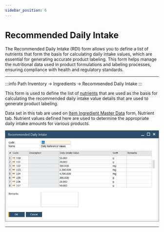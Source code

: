 ```yaml
---
sidebar_position: 6
---
```


# Recommended Daily Intake

The Recommended Daily Intake (RDI) form allows you to define a list of nutrients that form the basis for calculating daily intake values, which are essential for generating accurate product labeling. This form helps manage the nutritional data used in product formulations and labeling processes, ensuring compliance with health and regulatory standards.

---

:::info Path
    Inventory → Ingredients → Recommended Daily Intake
:::

This form is used to define the list of [nutrients](./nutrient-master-data.md) that are used as the basis for calculating the recommended daily intake value details that are used to generate product labeling.

Data set in this tab are used on [Item Ingredient Master Data](./item-ingredient-master-data.md) form, Nutrient tab. Nutrient values defined here are used to determine the appropriate daily intake amounts for various products.

![Recommended Daily Intake](./media/recommended-daily-intake/recommended-daily-intake.webp)

---
